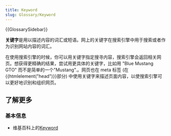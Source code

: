 ```yaml
---
title: Keyword
slug: Glossary/Keyword
---
```


{{GlossarySidebar}}

**关键字**是用以描述内容的词汇或短语。网上的关键字在搜索引擎中用于搜索或者作为识别网站内容的词汇。

在使用搜索引擎的时候，你可以用关键字指定搜寻内容，搜索引擎会返回相关网页。想获得更精确的结果，尝试用更具体的关键字，比如用 "Blue Mustang GTO" 而不是简单的一个"Mustang".。网页也在 meta 标签 (在{{htmlelement("head")}}部分) 中使用关键字来描述页面内容，以使搜索引擎可以更好地识别和组织网页。

## 了解更多

### 基本信息

- 维基百科上的[Keyword](https://zh.wikipedia.org/wiki/Keyword_research)
